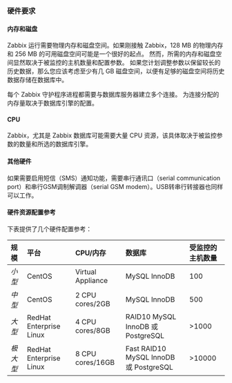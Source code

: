 ### 硬件要求

#### 内存和磁盘  
Zabbix 运行需要物理内存和磁盘空间。如果刚接触 Zabbix，128 MB 的物理内存和 256 MB 的可用磁盘空间可能是一个很好的起点。 然而，所需的内存和磁盘空间显然取决于被监控的主机数量和配置参数。 如果您计划调整参数以保留较长的历史数据，那么您应该考虑至少有几 GB 磁盘空间，以便有足够的磁盘空间将历史数据存储在数据库中。

每个 Zabbix 守护程序进程都需要与数据库服务器建立多个连接。 为连接分配的内存量取决于数据库引擎的配置。

#### CPU  
Zabbix，尤其是 Zabbix 数据库可能需要大量 CPU 资源，该具体取决于被监控参数的数量和所选的数据库引擎。

#### 其他硬件  
如果需要启用短信（SMS）通知功能，需要串行通讯口（serial communication port）和串行GSM调制解调器（serial GSM modem）。USB转串行转接器也同样可以工作。

#### 硬件资源配置参考  
下表提供了几个硬件配置参考：

| 规模     | 平台                    | CPU/内存          | 数据库                                 | 受监控的主机数量 |
| :------- | :---------------------- | :---------------- | :------------------------------------- | :--------------- |
| *小型*   | CentOS                  | Virtual Appliance | MySQL InnoDB                           | 100              |
| *中型*   | CentOS                  | 2 CPU cores/2GB   | MySQL InnoDB                           | 500              |
| *大型*   | RedHat Enterprise Linux | 4 CPU cores/8GB   | RAID10 MySQL InnoDB 或 PostgreSQL      | >1000            |
| *极大型* | RedHat Enterprise Linux | 8 CPU cores/16GB  | Fast RAID10 MySQL InnoDB 或 PostgreSQL | >10000           |

